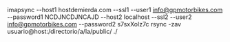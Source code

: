 





<!-- PARA MIGRACION DE MAILS DE UN SERVIDOR A OTRO (el nuestro) -->
imapsync --host1 hostdemierda.com --ssl1 --user1 info@gpmotorbikes.com --password1 NCDJNCDJNCAJD --host2 localhost --ssl2 --user2 info@gpmotorbikes.com --password2 s7sxXolz7c
rsync -zav usuario@host:/directorio/a/la/public/ ./
